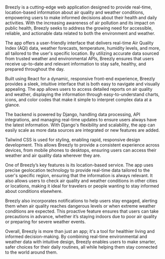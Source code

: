 Breezly is a cutting-edge web application designed to provide real-time, location-based information about air quality and weather conditions, empowering users to make informed decisions about their health and daily activities. With the increasing awareness of air pollution and its impact on public health, Breezly seeks to address the growing need for accessible, reliable, and actionable data related to both the environment and weather.

The app offers a user-friendly interface that delivers real-time Air Quality Index (AQI) data, weather forecasts, temperature, humidity levels, and more, all tailored to the user's specific location. By utilizing accurate data sourced from trusted weather and environmental APIs, Breezly ensures that users receive up-to-date and relevant information to stay safe, healthy, and prepared throughout the day.

Built using React for a dynamic, responsive front-end experience, Breezly provides a sleek, intuitive interface that is both easy to navigate and visually appealing. The app allows users to access detailed reports on air quality and weather, displaying the information through easy-to-understand charts, icons, and color codes that make it simple to interpret complex data at a glance.

The backend is powered by Django, handling data processing, API integrations, and managing real-time updates to ensure users always have the latest information. With Django's flexibility and scalability, the app can easily scale as more data sources are integrated or new features are added.

Tailwind CSS is used for styling, enabling rapid, responsive design development. This allows Breezly to provide a consistent experience across devices, from mobile phones to desktops, ensuring users can access their weather and air quality data wherever they are.

One of Breezly’s key features is its location-based service. The app uses precise geolocation technology to provide real-time data tailored to the user's specific region, ensuring that the information is always relevant. It also allows users to check air quality and weather conditions in other cities or locations, making it ideal for travelers or people wanting to stay informed about conditions elsewhere.

Breezly also incorporates notifications to help users stay engaged, alerting them when air quality reaches dangerous levels or when extreme weather conditions are expected. This proactive feature ensures that users can take precautions in advance, whether it’s staying indoors due to poor air quality or preparing for severe weather events.

Overall, Breezly is more than just an app; it's a tool for healthier living and informed decision-making. By combining real-time environmental and weather data with intuitive design, Breezly enables users to make smarter, safer choices for their daily routines, all while helping them stay connected to the world around them.